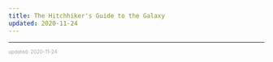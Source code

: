 ```yaml
---
title: The Hitchhiker's Guide to the Galaxy
updated: 2020-11-24
---
```


---

<sup><sub><font color="#a6a6a6">updated: 2020-11-24</font></sub></sup>
